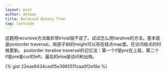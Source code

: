 ```yaml
---
layout: post
author: delbao
title: Balanced Binary Tree
tag: leetcode
---
```


这题用recursive方法做非常trivial就不说了。试试怎么用itarative的方法，基本就是postorder traversal，局部子树的height可以存在结点map里。在访问结点的时候更新。
postorder iterative traversal的记忆法：第一个if是pre在上层，第二个if是pre是cur的left，最后的else是访问和出栈。

{% gist 22eae6434ced15e3985511caa0f2e19a %}

